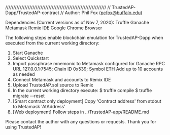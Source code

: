 ///////////////////////////////////////////////////////////////
// TrustedAP-Dapp/TrustedAP-contract
// Author: Phil Fox (pcfox@buffalo.edu)

Dependencies (Current versions as of Nov 7, 2020): 
Truffle
Ganache
Metamask
Remix IDE
Google Chrome Browser

The following steps enable blockchain emulation for TrustedAP-Dapp when executed
	from the current working directory:

1. Start Ganache
2. Select Quickstart
3. Import passphrase mnemonic to Metamask configured for Ganache
	RPC URL 127.0.0.1:7545; Chain ID 0x539; Symbol ETH 
	Add up to 10 accounts as needed
4. Connect Metamask and accounts to Remix IDE
5. Upload TrustedAP.sol source to Remix
6. In the current working directory execute:
	$ truffle compile
	$ truffle migrate --reset
7. [Smart contract only deployment] Copy 'Contract address' from stdout to 
	Metamask 'AtAddress'
8. [Web deployment] Follow steps in ../TrustedAP-app/README.md

Please contact the author with any questions or requests. Thank you for using
	TrustedAP!

